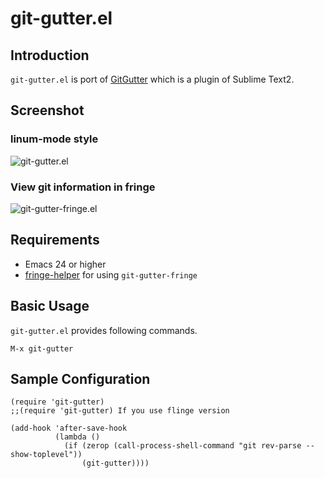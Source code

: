 # git-gutter.el

## Introduction
`git-gutter.el` is port of [GitGutter](https://github.com/jisaacks/GitGutter)
which is a plugin of Sublime Text2.


## Screenshot

### linum-mode style
![git-gutter.el](https://github.com/syohex/emacs-git-gutter/raw/master/image/git-gutter1.png)

### View git information in fringe
![git-gutter-fringe.el](https://github.com/syohex/emacs-git-gutter/raw/master/image/git-gutter-fringe.png)


## Requirements

* Emacs 24 or higher
* [fringe-helper](http://www.emacswiki.org/emacs/FringeHelper) for using `git-gutter-fringe`


## Basic Usage

`git-gutter.el` provides following commands.

    M-x git-gutter


## Sample Configuration

```` elisp
(require 'git-gutter)
;;(require 'git-gutter) If you use flinge version

(add-hook 'after-save-hook
          (lambda ()
            (if (zerop (call-process-shell-command "git rev-parse --show-toplevel"))
                (git-gutter))))

````
